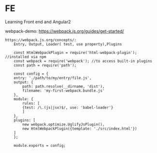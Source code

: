 # FE
Learning Front end  and Angular2




webpack-demo:
    https://webpack.js.org/guides/get-started/

    https://webpack.js.org/concepts/:
        Entry, Output, Loader( test, use property),Plugins

        const HtmlWebpackPlugin = require('html-webpack-plugin'); //installed via npm
        const webpack = require('webpack'); //to access built-in plugins
        const path = require('path');

        const config = {
        entry: './path/to/my/entry/file.js',
        output: {
            path: path.resolve(__dirname, 'dist'),
            filename: 'my-first-webpack.bundle.js'
        },
        module: {
            rules: [
            {test: /\.(js|jsx)$/, use: 'babel-loader'}
            ]
        },
        plugins: [
            new webpack.optimize.UglifyJsPlugin(),
            new HtmlWebpackPlugin({template: './src/index.html'})
        ]
        };

        module.exports = config;
